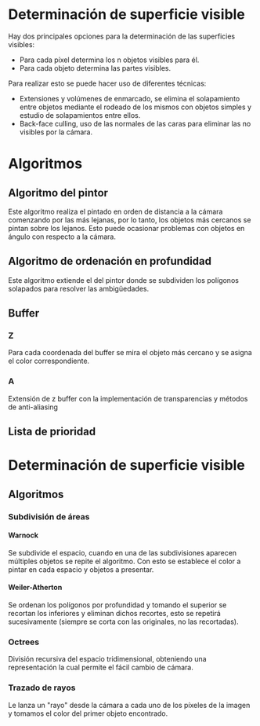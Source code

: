 # Determinación de superficie visible
Hay dos principales opciones para la determinación de las superficies visibles:
- Para cada píxel determina los n objetos visibles para él.
- Para cada objeto determina las partes visibles.

Para realizar esto se puede hacer uso de diferentes técnicas:
- Extensiones y volúmenes de enmarcado, se elimina el solapamiento entre objetos mediante el rodeado de los mismos con objetos simples y estudio de solapamientos entre ellos.
- Back-face culling, uso de las normales de las caras para eliminar las no visibles por la cámara.

# Algoritmos
## Algoritmo del pintor
Este algoritmo realiza el pintado en orden de distancia a la cámara comenzando por las más lejanas, por lo tanto, los objetos más cercanos se pintan sobre los lejanos. Esto puede ocasionar problemas con objetos en ángulo con respecto a la cámara.
## Algoritmo de ordenación en profundidad
Este algoritmo extiende el del pintor donde se subdividen los polígonos solapados para resolver las ambigüedades.
## Buffer
### Z
Para cada coordenada del buffer se mira el objeto más cercano y se asigna el color correspondiente.
### A
Extensión de z buffer con la implementación de transparencias y métodos de anti-aliasing
## Lista de prioridad



# Determinación de superficie visible
## Algoritmos
### Subdivisión de áreas
#### Warnock
Se subdivide el espacio, cuando en una de las subdivisiones aparecen múltiples objetos se repite el algoritmo. Con esto se establece el color a pintar en cada espacio y objetos a presentar.
#### Weiler-Atherton
Se ordenan los polígonos por profundidad y tomando el superior se recortan los inferiores y eliminan dichos recortes, esto se repetirá sucesivamente (siempre se corta con las originales, no las recortadas).
### Octrees
División recursiva del espacio tridimensional, obteniendo una representación la cual permite el fácil cambio de cámara.
### Trazado de rayos
Le lanza un "rayo" desde la cámara a cada uno de los píxeles de la imagen y tomamos el color del primer objeto encontrado.
